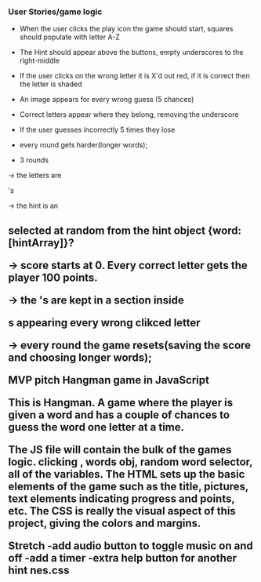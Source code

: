 ### User Stories/game logic

- When the user clicks the play icon the game should start, squares should populate with letter A-Z

- The Hint should appear above the buttons, empty underscores to the right-middle

- If the user clicks on the wrong letter it is X'd out red, if it is correct then the letter is shaded

- An image appears for every wrong guess (5 chances)

- Correct letters appear where they belong, removing the underscore

- If the user guesses incorrectly 5 times they lose

- every round gets harder(longer words);

- 3 rounds







-> the letters are <div>'s

-> the hint is an <h2> selected at random from the hint object {word:[hintArray]}?

-> score starts at 0. Every correct letter gets the player 100 points.

-> the <img>'s are kept in a section inside <div>s appearing  every wrong clikced letter

-> every round the game resets(saving the score and choosing longer words);


MVP pitch
Hangman game in JavaScript

This is Hangman. A game where the player is given a word and has a couple of chances to guess the word one letter at a time.

The JS file will contain the bulk of the games logic. clicking , words obj, random word selector, all of the variables. The HTML sets up the basic elements of the game such as the title, pictures, text elements indicating progress and points, etc. The CSS is really the visual aspect of this project, giving the colors and margins. 



Stretch
-add audio button to toggle music on and off
-add a timer
-extra help button for another hint
nes.css